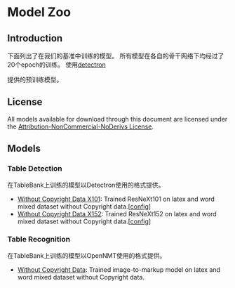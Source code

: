 # Model Zoo

## Introduction

下面列出了在我们的基准中训练的模型。 所有模型在各自的骨干网络下均经过了20个epoch的训练。 
使用[detectron](https://github.com/johnson7788/detectron2/blob/master/MODEL_ZOO.md)

提供的预训练模型。

## License

All models available for download through this document are licensed under the [Attribution-NonCommercial-NoDerivs License](https://creativecommons.org/licenses/by-nc-nd/4.0/).

## Models

### Table Detection 
在TableBank上训练的模型以Detectron使用的格式提供。

- [Without Copyright Data X101](https://conversationhub.blob.core.windows.net/tablebank/model_zoo/Without_copyright/X101/model_final.pkl): Trained ResNeXt101 on latex and word mixed dataset without Copyright data.[[config](https://conversationhub.blob.core.windows.net/tablebank/model_zoo/Without_copyright/X101/config_X101.yaml)]
- [Without Copyright Data X152](https://conversationhub.blob.core.windows.net/tablebank/model_zoo/Without_copyright/X152/model_final.pkl): Trained ResNeXt152 on latex and word mixed dataset without Copyright data.[[config](https://conversationhub.blob.core.windows.net/tablebank/model_zoo/Without_copyright/X152/config_X152.yaml)]

### Table Recognition
在TableBank上训练的模型以OpenNMT使用的格式提供。

- [Without Copyright Data](https://conversationhub.blob.core.windows.net/tablebank/model_zoo/Recognition_all_without_copyright/model.pt): Trained image-to-markup model on latex and word mixed dataset without Copyright data.